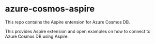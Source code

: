 # azure-cosmos-aspire
This repo contains the Aspire entension for Azure Cosmos DB.

This provides Aspire extension and open examples on how to connect to Azure Cosmos DB using Aspire.
